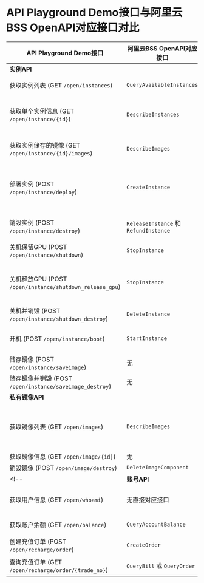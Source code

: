 # API Playground Demo接口与阿里云BSS OpenAPI对应接口对比

| API Playground Demo接口 | 阿里云BSS OpenAPI对应接口 | 备注 |
|---|---|---|
| **实例API** | | |
| 获取实例列表 (GET `/open/instances`) | `QueryAvailableInstances` | 功能上基本一致，都用于查询用户可用的实例列表。 |
| 获取单个实例信息 (GET `/open/instance/{id}`) | `DescribeInstances` | 通常通过各产品线的API（如ECS的`DescribeInstances`）实现。 |
| 获取实例储存的镜像 (GET `/open/instance/{id}/images`) | `DescribeImages` | 镜像管理通常由各产品线的API（如ECS的`DescribeImages`）提供。 |
| 部署实例 (POST `/open/instance/deploy`) | `CreateInstance` | 阿里云的`CreateInstance`不支持ECS和RDS系列产品的创建，且参数与API Playground的部署实例接口有所不同。 |
| 销毁实例 (POST `/open/instance/destroy`) | `ReleaseInstance` 和 `RefundInstance` | API Playground的“销毁实例”可能涵盖了释放和退订的综合操作。 |
| 关机保留GPU (POST `/open/instance/shutdown`) | `StopInstance` | `StoppedMode=KeepCharging`  |
| 关机释放GPU (POST `/open/instance/shutdown_release_gpu`) | `StopInstance` | `StoppedMode=StopCharging` 计算资源(vCPU、内存、GPU)、镜像 License 费用、固定公网 IP 的固定带宽模式暂停计费 |
| 关机并销毁 (POST `/open/instance/shutdown_destroy`) | `DeleteInstance` |  无 |
| 开机 (POST `/open/instance/boot`) | `StartInstance` | 实例的开机操作通常由各产品线的API（如ECS的`StartInstance`）提供。 |
| 储存镜像 (POST `/open/instance/saveimage`) | 无 | 无
| 储存镜像并销毁 (POST `/open/instance/saveimage_destroy`) | 无 | 无 |
| **私有镜像API** | | |
| 获取镜像列表 (GET `/open/images`) | `DescribeImages` | 阿里云BSS OpenAPI中没有直接对应的私有镜像管理API，通常由具体云产品（如ECS的`DescribeImages`）提供。 |
| 获取镜像信息 (GET `/open/image/{id}`) | 无 | 无 |
| 销毁镜像 (POST `/open/image/destroy`) | `DeleteImageComponent` | 删除自定义镜像 |
<!-- | **账号API** | | |
| 获取用户信息 (GET `/open/whoami`) | 无直接对应接口 | 用户信息的获取通常通过阿里云的RAM或STS等身份认证和授权服务来完成。 |
| 获取账户余额 (GET `/open/balance`) | `QueryAccountBalance` | 属于BSS OpenAPI范畴，用于查询账户余额。 |
| 创建充值订单 (POST `/open/recharge/order`) | `CreateOrder` | 阿里云的`CreateOrder`更为通用和复杂。 |
| 查询充值订单 (GET `/open/recharge/order/{trade_no}`) | `QueryBill` 或 `QueryOrder` | 可以间接查询充值订单状态。 | -->


